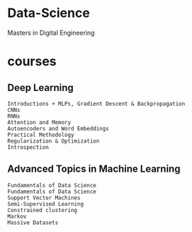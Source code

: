 # Data-Science
Masters in Digital Engineering 

# courses

  ## Deep Learning
    Introductions + MLPs, Gradient Descent & Backpropagation
    CNNs
    RNNs
    Attention and Memory
    Autoencoders and Word Embeddings
    Practical Methodology
    Regularization & Optimization
    Introspection
  
  
    
## Advanced Topics in Machine Learning
    Fundamentals of Data Science
    Fundamentals of Data Science
    Support Vector Machines
    Semi-Supervised Learning
    Constrained clustering
    Markov
    Massive Datasets
